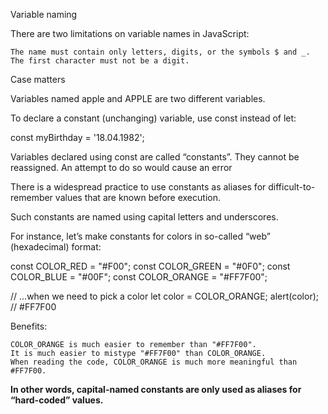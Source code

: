 Variable naming

There are two limitations on variable names in JavaScript:

    The name must contain only letters, digits, or the symbols $ and _.
    The first character must not be a digit.


Case matters

Variables named apple and APPLE are two different variables.

To declare a constant (unchanging) variable, use const instead of let:

const myBirthday = '18.04.1982';

Variables declared using const are called “constants”. They cannot be reassigned. An attempt to do so would cause an error

There is a widespread practice to use constants as aliases for difficult-to-remember values that are known before execution.

Such constants are named using capital letters and underscores.

For instance, let’s make constants for colors in so-called “web” (hexadecimal) format:

const COLOR_RED = "#F00";
const COLOR_GREEN = "#0F0";
const COLOR_BLUE = "#00F";
const COLOR_ORANGE = "#FF7F00";

// ...when we need to pick a color
let color = COLOR_ORANGE;
alert(color); // #FF7F00

Benefits:

    COLOR_ORANGE is much easier to remember than "#FF7F00".
    It is much easier to mistype "#FF7F00" than COLOR_ORANGE.
    When reading the code, COLOR_ORANGE is much more meaningful than #FF7F00.


**In other words, capital-named constants are only used as aliases for “hard-coded” values.**